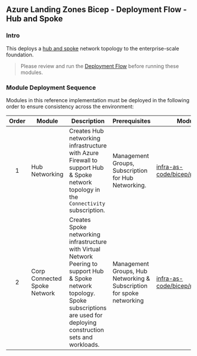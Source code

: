 <!-- markdownlint-disable -->
## Azure Landing Zones Bicep - Deployment Flow - Hub and Spoke
<!-- markdownlint-restore -->

### Intro

This deploys a [hub and spoke](https://docs.microsoft.com/en-us/azure/architecture/reference-architectures/hybrid-networking/hub-spoke) network topology to the enterprise-scale foundation.

> Please review and run the [Deployment Flow](https://github.com/Azure/ALZ-Bicep/wiki/DeploymentFlow) before running these modules.

### Module Deployment Sequence

Modules in this reference implementation must be deployed in the following order to ensure consistency across the environment:

| Order | Module                                 | Description                                                                                                                                                                                | Prerequisites                                                          | Module Documentation                                                                                                                                                  |
| :---: | -------------------------------------- | ------------------------------------------------------------------------------------------------------------------------------------------------------------------------------------------ | ---------------------------------------------------------------------- | --------------------------------------------------------------------------------------------------------------------------------------------------------------------- |
|   1   | Hub Networking                         | Creates Hub networking infrastructure with Azure Firewall to support Hub & Spoke network topology in the `Connectivity` subscription.                                                      | Management Groups, Subscription for Hub Networking.                    | [infra-as-code/bicep/modules/hubNetworking](https://github.com/Azure/ALZ-Bicep/tree/main/infra-as-code/bicep/modules/hubNetworking)                                   |
|   2   | Corp Connected Spoke Network           | Creates Spoke networking infrastructure with Virtual Network Peering to support Hub & Spoke network topology.  Spoke subscriptions are used for deploying construction sets and workloads. | Management Groups, Hub Networking & Subscription for spoke networking  | [infra-as-code/bicep/modules/spokeNetworking](https://github.com/Azure/ALZ-Bicep/tree/main/infra-as-code/bicep/modules/spokeNetworking)                               |
